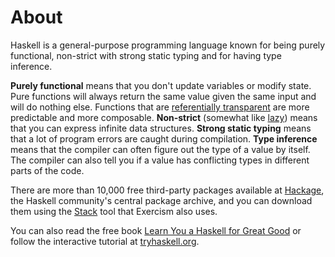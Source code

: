 # About

Haskell is a general-purpose programming language known for being purely functional, non-strict with strong static typing and for having type inference.

**Purely functional** means that you don't update variables or modify state.
Pure functions will always return the same value given the same input and will do nothing else.
Functions that are [referentially transparent](https://medium.com/@olxc/referential-transparency-93352c2dd713) are more predictable and more composable.
**Non-strict** (somewhat like [lazy](https://wiki.haskell.org/Lazy_vs._non-strict)) means that you can express infinite data structures.
**Strong static typing** means that a lot of program errors are caught during compilation.
**Type inference** means that the compiler can often figure out the type of a value by itself.
The compiler can also tell you if a value has conflicting types in different parts of the code.

There are more than 10,000 free third-party packages available at [Hackage](https://hackage.haskell.org/), the Haskell community's central package archive,
and you can download them using the [Stack](https://haskellstack.org/) tool that Exercism also uses.

You can also read the free book [Learn You a Haskell for Great Good](http://learnyouahaskell.com/)
or follow the interactive tutorial at [tryhaskell.org](https://www.tryhaskell.org/).
